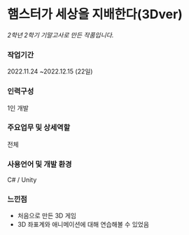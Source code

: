 # 햄스터가 세상을 지배한다(3Dver)
*2학년 2학기 기말고사로 만든 작품입니다.*

### 작업기간
2022.11.24 ~2022.12.15 (22일)

### 인력구성
1인 개발

### 주요업무 및 상세역할
전체

### 사용언어 및 개발 환경
C# / Unity

### 느낀점
-  처음으로 만든 3D 게임
-  3D 좌표계와 애니메이션에 대해 연습해볼 수 있었음
